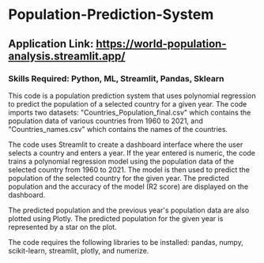 # Population-Prediction-System

Application Link: https://world-population-analysis.streamlit.app/
---

### Skills Required: Python, ML, Streamlit, Pandas, Sklearn

This code is a population prediction system that uses polynomial regression to predict the population of a selected country for a given year. The code imports two datasets: "Countries_Population_final.csv" which contains the population data of various countries from 1960 to 2021, and "Countries_names.csv" which contains the names of the countries.

The code uses Streamlit to create a dashboard interface where the user selects a country and enters a year. If the year entered is numeric, the code trains a polynomial regression model using the population data of the selected country from 1960 to 2021. The model is then used to predict the population of the selected country for the given year. The predicted population and the accuracy of the model (R2 score) are displayed on the dashboard.

The predicted population and the previous year's population data are also plotted using Plotly. The predicted population for the given year is represented by a star on the plot.

The code requires the following libraries to be installed: pandas, numpy, scikit-learn, streamlit, plotly, and numerize.




